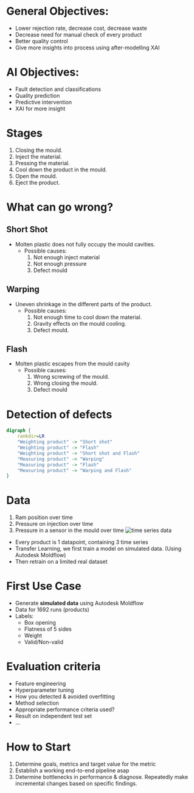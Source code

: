 # General Objectives:
- Lower rejection rate, decrease cost, decrease waste
- Decrease need for manual check of every product
- Better quality control
- Give more insights into process using after-modelling XAI

# AI Objectives:
- Fault detection and classifications
- Quality prediction
- Predictive intervention
- XAI for more insight

# Stages

1. Closing the mould.
2. Inject the material.
3. Pressing the material.
4. Cool down the product in the mould.
5. Open the mould.
6. Eject the product.

# What can go wrong?

## Short Shot

- Molten plastic does not fully occupy the mould cavities.
  - Possible causes:
    1. Not enough inject material
    2. Not enough pressure
    3. Defect mould

## Warping

- Uneven shrinkage in the different parts of the product.
  - Possible causes:
    1. Not enough time to cool down the material.
    2. Gravity effects on the mould cooling.
    3. Defect mould.

## Flash

- Molten plastic escapes from the mould cavity
  - Possible causes:
    1. Wrong screwing of the mould.
    2. Wrong closing the mould.
    3. Defect mould

# Detection of defects
```dot
digraph {
    rankdir=LR
    "Weighting product" -> "Short shot"
    "Weighting product" -> "Flash"
    "Weighting product" -> "Short shot and Flash"
    "Measuring product" -> "Warping"
    "Measuring product" -> "Flash"
    "Measuring product" -> "Warping and Flash"
}
`````

# Data
  1. Ram position over time
  2. Pressure on injection over time
  3. Pressure in a sensor in the mould over time
  ![time series data](./images/time-series-data.png)
  - Every product is 1 datapoint, containing 3 time series
  - Transfer Learning, we first train a model on simulated data. (Using Autodesk Moldflow)
  - Then retrain on a limited real dataset

# First Use Case
- Generate **simulated data** using Autodesk Moldflow
- Data for 1692 runs (products)
- Labels:
  - Box opening
  - Flatness of 5 sides
  - Weight
  - Valid/Non-valid

# Evaluation criteria
- Feature engineering
- Hyperparameter tuning
- How you detected & avoided overfitting
- Method selection
- Appropriate performance criteria used?
- Result on independent test set
- ...

# How to Start
1. Determine goals, metrics and target value for the metric
2. Establish a working end-to-end pipeline asap
3. Determine bottlenecks in performance & diagnose. Repeatedly make incremental changes based on specific findings.

